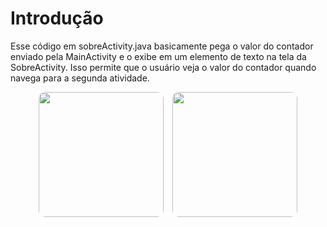 # Introdução
Esse código em sobreActivity.java basicamente pega o valor do contador enviado pela MainActivity e o exibe em um elemento de texto na tela da SobreActivity. Isso permite que o usuário veja o valor do contador quando navega para a segunda atividade.

<p align="center">
  <img src="https://github.com/sahmanuela/androidStudio-Calculadora/assets/63323987/912b5bd4-55e5-4423-a963-863e39033cbe" width="200" style="border-radius: 10px; margin-right: 10px;" />
  <img src="https://github.com/sahmanuela/androidStudio-Calculadora/assets/63323987/35cf4073-2bb2-449e-bd64-d04d9efecc10" width="200" style="border-radius: 10px;" />
</p>



